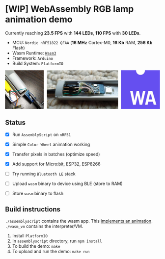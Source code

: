 # [WIP] WebAssembly RGB lamp animation demo

Currently reaching **23.5 FPS** with **144 LEDs**, **110 FPS** with **30 LEDs**.

- MCU: `Nordic nRF51822 QFAA` (**16 MHz** Cortex-M0, **16 Kb** RAM, **256 Kb** Flash)
- Wasm Runtime: [`Wasm3`](https://github.com/wasm3/wasm3)
- Framework: `Arduino`
- Build System: `PlatformIO`

![demo](/extra/photos.jpg)

## Status

- [x] Run `AssemblyScript` on `nRF51`
- [x] Simple `Color Wheel` animation working
- [x] Transfer pixels in batches (optimize speed)
- [x] Add support for Micro:bit, ESP32, ESP8266
- [ ] Try running `Bluetooth LE` stack
- [ ] Upload `wasm` binary to device using BLE (store to RAM)
- [ ] Store `wasm` binary to flash


## Build instructions

`./assemblyscript` contains the wasm app. This [implements an animation](/assemblyscript/app.ts).  
`./wasm_vm` contains the interpreter/VM.  

1. Install `PlatformIO`
2. In `assemblyscript` directory, run `npm install`
3. To build the demo: `make`
4. To upload and run the demo: `make run`
